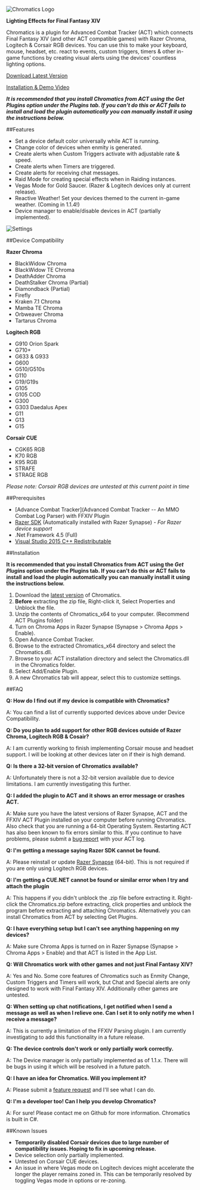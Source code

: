 ![Chromatics Logo](http://thejourneynetwork.net/chromatics/chromatics_black_md.png)

**Lighting Effects for Final Fantasy XIV**

Chromatics is a plugin for Advanced Combat Tracker (ACT) which connects Final Fantasy XIV (and other ACT compatible games) with Razer Chroma, Logitech & Corsair RGB devices. You can use this to make your keyboard, mouse, headset, etc. react to events, custom triggers, timers & other in-game functions by creating visual alerts using the devices' countless lighting options.


[Download Latest Version](https://github.com/roxaskeyheart/Chromatics/releases)

[Installation & Demo Video](https://www.youtube.com/watch?v=NI2vJ53u-BM)

***It is recommended that you install Chromatics from ACT using the Get Plugins option under the Plugins tab. If you can't do this or ACT fails to install and load the plugin automatically you can manually install it using the instructions below.***



##Features


* Set a device default color universally while ACT is running.
* Change color of devices when enmity is generated.
* Create alerts when Custom Triggers activate with adjustable rate & speed.
* Create alerts when Timers are triggered.
* Create alerts for receiving chat messages.
* Raid Mode for creating special effects when in Raiding instances.
* Vegas Mode for Gold Saucer. (Razer & Logitech devices only at current release).
* Reactive Weather! Set your devices themed to the current in-game weather. (Coming in 1.1.4!)
* Device manager to enable/disable devices in ACT (partially implemented).


![Settings](http://thejourneynetwork.net/chromatics/chromatics_settings.png)



##Device Compatibility


**Razer Chroma**
* BlackWidow Chroma
* BlackWidow TE Chroma
* DeathAdder Chroma
* DeathStalker Chroma (Partial)
* Diamondback (Partial)
* Firefly
* Kraken 7.1 Chroma
* Mamba TE Chroma
* Orbweaver Chroma
* Tartarus Chroma


**Logitech RGB**
* G910 Orion Spark
* G710+
* G633 & G933
* G600
* G510/G510s
* G110
* G19/G19s
* G105
* G105 COD
* G300
* G303 Daedalus Apex
* G11
* G13
* G15


**Corsair CUE**
* CGK65 RGB
* K70 RGB
* K95 RGB
* STRAFE
* STRAGE RGB

*Please note: Corsair RGB devices are untested at this current point in time*




##Prerequisites


* [Advance Combat Tracker](Advanced Combat Tracker -- An MMO Combat Log Parser) with FFXIV Plugin
* [Razer SDK](http://www.razerzone.com/au-en/synapse) (Automatically installed with Razer Synapse) - *For Razer device support*
* .Net Framework 4.5 (Full)
* [Visual Studio 2015 C++ Redistributable](https://www.microsoft.com/en-au/download/details.aspx?id=48145)




##Installation

**It is recommended that you install Chromatics from ACT using the *Get Plugins* option under the Plugins tab. If you can't do this or ACT fails to install and load the plugin automatically you can manually install it using the instructions below.**

1. Download the [latest version](https://github.com/roxaskeyheart/Chromatics/releases) of Chromatics.
2. **Before** extracting the zip file, Right-click it, Select Properties and Unblock the file.
3. Unzip the contents of Chromatics_x64 to your computer. (Recommend ACT Plugins folder)
4. Turn on Chroma Apps in Razer Synapse (Synapse > Chroma Apps > Enable).
5. Open Advance Combat Tracker.
6. Browse to the extracted Chromatics_x64 directory and select the Chromatics.dll.
7. Browse to your ACT installation directory and select the Chromatics.dll in the Chromatics folder.
8. Select Add/Enable Plugin. 
9. A new Chromatics tab will appear, select this to customize settings.




##FAQ


**Q: How do I find out if my device is compatible with Chromatics?**


A: You can find a list of currently supported devices above under Device Compatibility.




**Q: Do you plan to add support for other RGB devices outside of Razer Chroma, Logitech RGB & Cosair?**


A: I am currently working to finish implementing Corsair mouse and headset support. I will be looking at other devices later on if their is high demand.




**Q: Is there a 32-bit version of Chromatics available?**


A: Unfortunately there is not a 32-bit version available due to device limitations. I am currently investigating this further.




**Q: I added the plugin to ACT and it shows an error message or crashes ACT.**


A: Make sure you have the latest versions of Razer Synapse, ACT and the FFXIV ACT Plugin installed on your computer before running Chromatics. Also check that you are running a 64-bit Operating System. Restarting ACT has also been known to fix errors similar to this. If you continue to have problems, please submit a [bug report](https://github.com/roxaskeyheart/Chromatics/issues) with your ACT log.




**Q: I'm getting a message saying Razer SDK cannot be found.**


A: Please reinstall or update [Razer Synapse](http://www.razerzone.com/au-en/synapse) (64-bit). This is not required if you are only using Logitech RGB devices.



**Q: I'm getting a CUE.NET cannot be found or similar error when I try and attach the plugin**


A: This happens if you didn't unblock the .zip file before extracting it. Right-click the Chromatics.zip before extracting, click properties and unblock the program before extracting and attaching Chromatics. Alternatively you can install Chromatics from ACT by selecting Get Plugins.



**Q: I have everything setup but I can't see anything happening on my devices?**


A: Make sure Chroma Apps is turned on in Razer Synapse (Synapse > Chroma Apps > Enable) and that ACT is listed in the App List.




**Q: Will Chromatics work with other games and not just Final Fantasy XIV?**


A: Yes and No. Some core features of Chromatics such as Enmity Change, Custom Triggers and Timers will work, but Chat and Special alerts are only designed to work with Final Fantasy XIV. Additionally other games are untested.




**Q: When setting up chat notifications, I get notified when I send a message as well as when I relieve one. Can I set it to only notify me when I receive a message?**


A: This is currently a limitation of the FFXIV Parsing plugin. I am currently investigating to add this functionality in a future release.



**Q: The device controls don't work or only partially work correctly.**


A: The Device manager is only partially implemented as of 1.1.x. There will be bugs in using it which will be resolved in a future patch.


**Q: I have an idea for Chromatics. Will you implement it?**


A: Please submit a [feature request](https://github.com/roxaskeyheart/Chromatics/issues) and I'll see what I can do.




**Q: I'm a developer too! Can I help you develop Chromatics?**


A: For sure! Please contact me on Github for more information. Chromatics is built in C#. 






##Known Issues

* **Temporarily disabled Corsair devices due to large number of compatibility issues. Hoping to fix in upcoming release.**
* Device selection only partially implemented.
* Untested on Corsair CUE devices.
* An issue in where Vegas mode on Logitech devices might accelerate the longer the player remains zoned in. This can be temporarily resolved by toggling Vegas mode in options or re-zoning.
